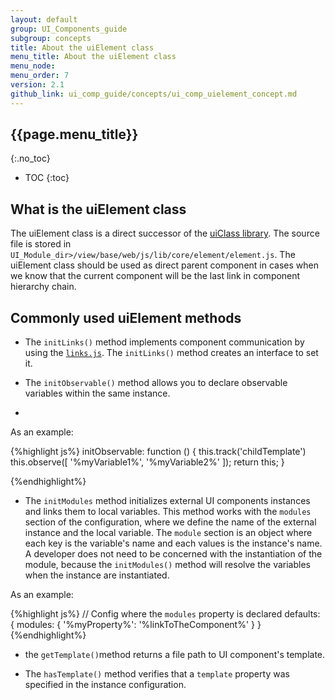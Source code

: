 ```yaml
---
layout: default
group: UI_Components_guide
subgroup: concepts
title: About the uiElement class
menu_title: About the uiElement class
menu_node:
menu_order: 7
version: 2.1
github_link: ui_comp_guide/concepts/ui_comp_uielement_concept.md
---
```


## {{page.menu_title}}  
{:.no_toc}

* TOC
{:toc}

## What is the uiElement class

The uiElement class is a direct successor of the [uiClass library]({{page.baseur}}ui_comp_guide/concepts/ui_comp_uiclass_concept.html). The source file is stored in `UI_Module_dir>/view/base/web/js/lib/core/element/element.js`. The uiElement class should be used as direct parent component in cases when we know that the current component will be the last link in component hierarchy chain.

## Commonly used uiElement methods

- The `initLinks()` method implements component communication by using the [`links.js`]({{site.mage2100url}}app/code/Magento/Ui/view/base/web/js/lib/core/element/links.js). The `initLinks()` method creates an interface to set it. 

- The `initObservable()` method allows you to declare observable variables within the same instance. 
- 
As an example:

{%highlight js%}
 initObservable: function () {
    this.track('childTemplate')
    this.observe([
        '%myVariable1%',
        '%myVariable2%'
    ]);
return this;
}

{%endhighlight%}

* The `initModules` method initializes external UI components instances and links them to local variables. This method works with the `modules` section of the configuration, where we define the name of the external instance and the local variable. The `module` section is an object where each key is the variable's name and each values is the instance's name. A developer does not need to be concerned with the instantiation of the module, because the `initModules()` method will resolve the variables when the instance are instantiated.

As an example:

{%highlight js%}
// Config where the `modules` property is declared
defaults: {
modules: {
        '%myProperty%': '%linkToTheComponent%'
    }
}
{%endhighlight%}

* the `getTemplate()`method returns a file path to UI component's template.

* The `hasTemplate()` method verifies that a `template` property was specified in the instance configuration.
